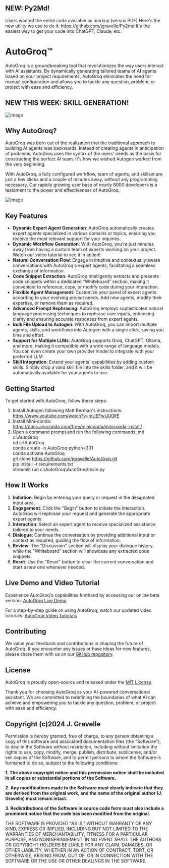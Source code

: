 ## NEW:  Py2Md!

Users wanted the entire code available as markup (versus PDF)
Here's the new utility we use to do it:  https://github.com/jgravelle/Py2md
It's the easiest way to get your code into ChatGPT, Claude, etc.

# AutoGroq™

AutoGroq is a groundbreaking tool that revolutionizes the way users interact with AI assistants. By dynamically generating tailored teams of AI agents based on your project requirements, AutoGroq eliminates the need for manual configuration and allows you to tackle any question, problem, or project with ease and efficiency.

## NEW THIS WEEK:  SKILL GENERATION!
![image](https://github.com/jgravelle/AutoGroq/assets/3400540/c47f6bc7-03a9-4695-86ab-46dbbda06bec)


## Why AutoGroq?

AutoGroq was born out of the realization that the traditional approach to building AI agents was backwards. Instead of creating agents in anticipation of problems, AutoGroq uses the syntax of the users' needs as the basis for constructing the perfect AI team. It's how we wished Autogen worked from the very beginning.

With AutoGroq, a fully configured workflow, team of agents, and skillset are just a few clicks and a couple of minutes away, without any programming necessary. Our rapidly growing user base of nearly 8000 developers is a testament to the power and effectiveness of AutoGroq.

![image](https://github.com/jgravelle/AutoGroq/assets/3400540/a5294491-2c78-4e07-a587-8a1eacb17a0a)

## Key Features

- **Dynamic Expert Agent Generation**: AutoGroq automatically creates expert agents specialized in various domains or topics, ensuring you receive the most relevant support for your inquiries.
- **Dynamic Workflow Generation**: With AutoGroq, you're just minutes away from having a custom team of experts working on your project. Watch our video tutorial to see it in action!
- **Natural Conversation Flow**: Engage in intuitive and contextually aware conversations with AutoGroq's expert agents, facilitating a seamless exchange of information.
- **Code Snippet Extraction**: AutoGroq intelligently extracts and presents code snippets within a dedicated "Whiteboard" section, making it convenient to reference, copy, or modify code during your interaction.
- **Flexible Agent Management**: Customize your panel of expert agents according to your evolving project needs. Add new agents, modify their expertise, or remove them as required.
- **Advanced Prompt Rephrasing**: AutoGroq employs sophisticated natural language processing techniques to rephrase user inputs, enhancing clarity and ensuring accurate responses from expert agents.
- **Bulk File Upload to Autogen**: With AutoGroq, you can import multiple agents, skills, and workflows into Autogen with a single click, saving you time and effort.
- **Support for Multiple LLMs**: AutoGroq supports Groq, ChatGPT, Ollama, and more, making it compatible with a wide range of language models. You can even create your own provider model to integrate with your preferred LLM.
- **Skill Integration**: Extend your agents' capabilities by adding custom skills. Simply drop a valid skill file into the skills folder, and it will be automatically available for your agents to use.

## Getting Started

To get started with AutoGroq, follow these steps:

1. Install Autogen following Matt Berman's instructions:  https://www.youtube.com/watch?v=mUEFwUU0IfE
2. Install Mini-conda:  https://docs.anaconda.com/free/miniconda/miniconda-install/
3. Open a command prompt and run the following commands:
   md c:\AutoGroq  
   cd c:\AutoGroq  
   conda create -n AutoGroq python=3.11  
   conda activate AutoGroq  
   git clone https://github.com/jgravelle/AutoGroq.git  
   pip install -r requirements.txt  
   streamlit run c:\AutoGroq\AutoGroq\main.py  

## How It Works

1. **Initiation**: Begin by entering your query or request in the designated input area.
2. **Engagement**: Click the "Begin" button to initiate the interaction. AutoGroq will rephrase your request and generate the appropriate expert agents.
3. **Interaction**: Select an expert agent to receive specialized assistance tailored to your needs.
4. **Dialogue**: Continue the conversation by providing additional input or context as required, guiding the flow of information.
5. **Review**: The "Discussion" section will display your dialogue history, while the "Whiteboard" section will showcase any extracted code snippets.
6. **Reset**: Use the "Reset" button to clear the current conversation and start a new one whenever needed.

## Live Demo and Video Tutorial

Experience AutoGroq's capabilities firsthand by accessing our online beta version: [AutoGroq Live Demo](https://autogroq.streamlit.app/)

For a step-by-step guide on using AutoGroq, watch our updated video tutorials: [AutoGroq Video Tutorials](https://www.youtube.com/watch?v=hoMqUmUeifU&list=PLPu97iZ5SLTsGX3WWJjQ5GNHy7ZX66ryP&index=15)

## Contributing

We value your feedback and contributions in shaping the future of AutoGroq. If you encounter any issues or have ideas for new features, please share them with us on our [GitHub repository](https://github.com/jgravelle/AutoGroq.git).

## License

AutoGroq is proudly open-source and released under the [MIT License](https://opensource.org/licenses/MIT).

Thank you for choosing AutoGroq as your AI-powered conversational assistant. We are committed to redefining the boundaries of what AI can achieve and empowering you to tackle any question, problem, or project with ease and efficiency.

## Copyright (c)2024 J. Gravelle

Permission is hereby granted, free of charge, to any person obtaining a copy of this software and associated documentation files (the "Software"), to deal in the Software without restriction, including without limitation the rights to use, copy, modify, merge, publish, distribute, sublicense, and/or sell copies of the Software, and to permit persons to whom the Software is furnished to do so, subject to the following conditions:

**1. The above copyright notice and this permission notice shall be included in all copies or substantial portions of the Software.**

**2. Any modifications made to the Software must clearly indicate that they are derived from the original work, and the name of the original author (J. Gravelle) must remain intact.**

**3. Redistributions of the Software in source code form must also include a prominent notice that the code has been modified from the original.**

THE SOFTWARE IS PROVIDED "AS IS," WITHOUT WARRANTY OF ANY KIND, EXPRESS OR IMPLIED, INCLUDING BUT NOT LIMITED TO THE WARRANTIES OF MERCHANTABILITY, FITNESS FOR A PARTICULAR PURPOSE, AND NONINFRINGEMENT. IN NO EVENT SHALL THE AUTHORS OR COPYRIGHT HOLDERS BE LIABLE FOR ANY CLAIM, DAMAGES, OR OTHER LIABILITY, WHETHER IN AN ACTION OF CONTRACT, TORT, OR OTHERWISE, ARISING FROM, OUT OF, OR IN CONNECTION WITH THE SOFTWARE OR THE USE OR OTHER DEALINGS IN THE SOFTWARE.

